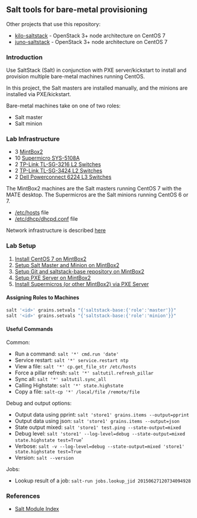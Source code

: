 ## Salt tools for bare-metal provisioning

Other projects that use this repository:
- [kilo-saltstack](https://github.com/dkilcy/kilo-saltstack) - OpenStack 3+ node architecture on CentOS 7
- [juno-saltstack](https://github.com/dkilcy/juno-saltstack) - OpenStack 3+ node architecture on CentOS 7

### Introduction

Use SaltStack (Salt) in conjunction with PXE server/kickstart to install and provision multiple bare-metal machines running CentOS.

In this project, the Salt masters are installed manually, and the minions are installed via PXE/kickstart.  

Bare-metal machines take on one of two roles:
- Salt master 
- Salt minion 

### Lab Infrastructure

- 3 [MintBox2](http://www.fit-pc.com/web/products/mintbox/mintbox-2/)
- 10 [Supermicro SYS-5108A](http://www.newegg.com/Product/Product.aspx?Item=N82E16816101837)
- 2 [TP-Link TL-SG-3216 L2 Switches](http://www.tp-link.com/lk/products/details/cat-39_TL-SG3216.html)
- 2 [TP-Link TL-SG-3424 L2 Switches](http://www.tp-link.com/lk/products/details/cat-39_TL-SG3424.html)
- 2 [Dell Powerconnect 6224 L3 Switches](http://www.dell.com/us/business/p/powerconnect-6200-series/pd)

The MintBox2 machines are the Salt masters running CentOS 7 with the MATE desktop.  The Supermicros are the Salt minions running CentOS 6 or 7.

- [/etc/hosts](states/network/files/hosts) file
- [/etc/dhcp/dhcpd.conf](states/dhcp/files/dhcpd.conf) file

Network infrastructure is described [here](notes/network-setup.md)

### Lab Setup

1. [Install CentOS 7 on MintBox2](notes/centos-7-manual.md)
2. [Setup Salt Master and Minion on MintBox2](notes/setup-salt.md) 
2. [Setup Git and saltstack-base repository on MintBox2](notes/saltstack-base-setup.md)
3. [Setup PXE Server on MintBox2](notes/pxe-server-setup.md)
4. [Install Supermicros (or other MintBox2) via PXE Server](notes/pxe-install.md)

#### Assigning Roles to Machines

 ```bash
salt '<id>' grains.setvals "{'saltstack-base:{'role':'master'}}"
salt '<id>' grains.setvals "{'saltstack-base:{'role':'minion'}}"
```

#### Useful Commands

Common:
- Run a command: `salt '*' cmd.run 'date'`
- Service restart: `salt '*' service.restart ntp`
- View a file: `salt '*' cp.get_file_str /etc/hosts`
- Force a pillar refresh:  `salt '*' saltutil.refresh_pillar`
- Sync all: `salt '*' saltutil.sync_all`
- Calling Highstate: `salt '*' state.highstate`
- Copy a file: `salt-cp '*' /local/file /remote/file`

Debug and output options:
- Output data using pprint: `salt 'store1' grains.items --output=pprint`
- Output data using json: `salt 'store1' grains.items --output=json`
- State output mixed: `salt 'store1' test.ping --state-output=mixed`
- Debug level: `salt 'store1' --log-level=debug --state-output=mixed state.highstate test=True`'
- Verbose: `salt -v --log-level=debug --state-output=mixed 'store1' state.highstate test=True`
- Version: `salt --version`

Jobs:
- Lookup result of a job: `salt-run jobs.lookup_jid 20150627120734094928`

### References

- [Salt Module Index](http://docs.saltstack.com/en/latest/salt-modindex.html)

 
